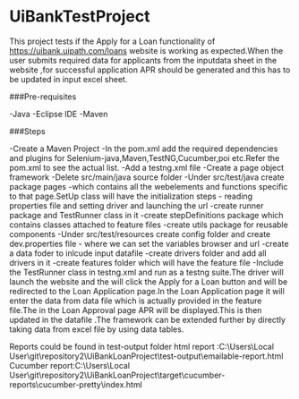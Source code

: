 # UiBankTestProject

This project tests if the Apply for a Loan functionality of https://uibank.uipath.com/loans website is working as expected.When the user submits required data for applicants from the inputdata sheet in the website   ,for successful application APR should be generated and this has to be updated in input excel sheet.

###Pre-requisites

-Java
-Eclipse IDE
-Maven

###Steps

-Create a Maven Project
-In the pom.xml add the required dependencies and plugins for Selenium-java,Maven,TestNG,Cucumber,poi etc.Refer the pom.xml to see the actual list.
-Add a testng.xml file
-Create a page object framework 
   -Delete src/main/java source folder
   -Under src/test/java create package pages -which contains all the webelements and functions specific to that page.SetUp class will have the initialization steps - reading properties file and setting driver and launching the url
   -create runner package and TestRunner class in it 
   -create stepDefinitions package which contains classes attached to feature files
   -create utils package for reusable components
   -Under src/test/resources create config folder and create dev.properties file - where we can set the variables browser and url 
      -create a data foder to inlcude input datafile
      -create drivers folder and add all drivers in it
      -create features folder which will have the feature file
      -Include the TestRunner class in testng.xml and run as a testng suite.The driver will launch the website and the will click the Apply for a Loan button and  will be redirected to the Loan Application page.In the Loan Application page it will enter the data from data file which is actually provided in the feature file.The in the Loan Approval page APR will be displayed.This is then updated in the datafile .The framework can be extended further by directly taking data from excel file by using data tables.
 
Reports could be found in test-output folder 
html report :C:\Users\Local User\git\repository2\UiBankLoanProject\test-output\emailable-report.html
Cucumber report:C:\Users\Local User\git\repository2\UiBankLoanProject\target\cucumber-reports\cucumber-pretty\index.html
